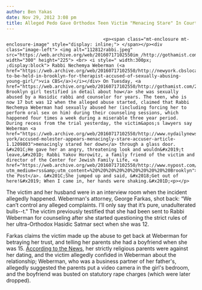 ```yaml
---
author: Ben Yakas
date: Nov 29, 2012 3:08 pm
title: Alleged Pedo Gave Orthodox Teen Victim "Menacing Stare" In Court
---
```


	
										<p><span class="mt-enclosure mt-enclosure-image" style="display: inline;"> </span></p><div class="image-left"> <img alt="112812rabbi.jpeg" src="https://web.archive.org/web/20160717102550im_/http://gothamist.com/attachments/byakas/112812rabbi.jpeg" width="300" height="225"> <br> <i style=" width:300px; ;display:block"> Rabbi Nechemya Weberman (<a href="https://web.archive.org/web/20160717102550/http://newyork.cbslocal.com/2012/05/16/fundraiser-to-be-held-in-brooklyn-for-therapist-accused-of-sexually-abusing-young-girl/">via CBS</a>)</i></div> On Tuesday, <a href="https://web.archive.org/web/20160717102550/http://gothamist.com/2012/11/28/orthodox_brooklyn_girl_testifies_th.php">a Brooklyn girl testified in detail about how</a> she was sexually abused by a Hasidic rabbi and counselor for years. The teen, who is now 17 but was 12 when the alleged abuse started, claimed that Rabbi Nechemya Weberman had sexually abused her (including forcing her to perform oral sex on him) during their counseling sessions, which happened four times a week during a miserable three year period. During recess from the trial yesterday, the victim&apos;s lawyers say Weberman <a href="https://web.archive.org/web/20160717102550/http://www.nydailynews.com/new-york/accused-molester-appears-menacingly-stare-accuser-article-1.1209803">menacingly stared her down</a> through a glass door. &#x201C;He gave her an angry, threatening look and wouldn&#x2019;t leave,&#x201D; Rabbi Yakov Horowitz, a family friend of the victim and director of the Center for Jewish Family Life, <a href="https://web.archive.org/web/20160717102550/http://www.nypost.com/p/news/local/brooklyn/accused_hasidic_perv_twist_WUK4xhDnJ473EWLOs6g79L?utm_medium=rss&amp;utm_content=%20%20%20%20%20%20%20%20%20%20Brooklyn">told the Post</a>. &#x201C;She jumped up and said, &#x2018;Get out of here!&#x2019; When I came in, her hands were shaking.&#x201D;<p></p>

<p>The victim and her husband were in an interview room when the incident allegedly happened. Weberman&apos;s attorney, George Farkas, shot back: &#x201C;We can&#x2019;t control any alleged complaints. I&#x2019;ll only say that it&#x2019;s pure, unadulterated bulls--t.&quot; The victim previously testified that she had been sent to Rabbi Weberman for counseling after she started questioning the strict rules of her ultra-Orthodox Hasidic Satmar sect when she was 12. </p>

<p>Farkas claims the victim made up the abuse to get back at Weberman for betraying her trust, and telling her parents she had a boyfriend when she was 15. <a href="https://web.archive.org/web/20160717102550/http://www.nydailynews.com/new-york/accused-molester-appears-menacingly-stare-accuser-article-1.1209803">According to the News</a>, her strictly religious parents were against her dating, and the victim allegedly confided in Weberman about the relationship; Weberman, who was a business partner of her father&apos;s, allegedly suggested the parents put a video camera in the girl&apos;s bedroom, and the boyfriend was busted on statutory rape charges (which were later dropped). </p>					
										
									
				